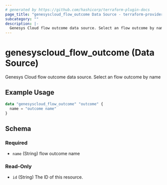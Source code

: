 ```yaml
---
# generated by https://github.com/hashicorp/terraform-plugin-docs
page_title: "genesyscloud_flow_outcome Data Source - terraform-provider-genesyscloud"
subcategory: ""
description: |-
  Genesys Cloud flow outcome data source. Select an flow outcome by name
---
```


# genesyscloud_flow_outcome (Data Source)

Genesys Cloud flow outcome data source. Select an flow outcome by name

## Example Usage

```terraform
data "genesyscloud_flow_outcome" "outcome" {
  name = "outcome name"
}
```

<!-- schema generated by tfplugindocs -->
## Schema

### Required

- `name` (String) flow outcome name

### Read-Only

- `id` (String) The ID of this resource.
